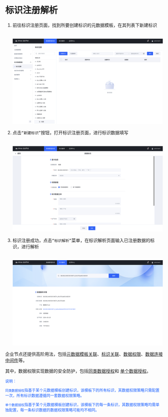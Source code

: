 # 标识注册解析

1. 前往标识注册页面，找到所要创建标识的元数据模板，在其列表下新建标识
    <center><img src="./images/handle-resolve-1.png" style="margin-top: 20px"/></center>

 2. 点击`“新建标识”`按钮，打开标识注册页面，进行标识数据填写
    <center><img src="./images/handle-resolve-2.png" style="margin-top: 20px"/></center>

 3. 标识注册成功，点击`“标识解析”`菜单，在标识解析页面输入已注册数据的标识，进行解析
    <center><img src="./images/handle-resolve-3.png" style="margin-top: 20px"/></center>


企业节点还提供高阶用法，包括[元数据模板关联](../6-idsdk-api/advance.md#元数据模板关联)、[标识关联](../6-idsdk-api/advance.md#标识关联)、[数据权限](../6-idsdk-api/advance.md#同类数据授权)、[数据连接中间件](../5-app-develop/step3-idlink.md)等。

其中，数据权限实现数据的安全防护，包括[同类数据授权](../5-app-develop/step3-idlink.md#同类数据授权)和 [单个数据授权](../6-idsdk-api/advance.md#实例标识单个授权)。

<div style="font-size: 12px; color: rgb(22,93,255);">
说明：

`同类数据授权`指基于某个元数据模板创建标识，该模板下的所有标识，其数据权限策略只需配置一次，所有标识数据遵循同一套数据权限策略。

`单个数据授权`指基于某个元数据模板创建标识，该模板下的每一条标识，其数据权限策略均需单独配置，每一条标识数据的数据权限策略可能均不相同。
</div>